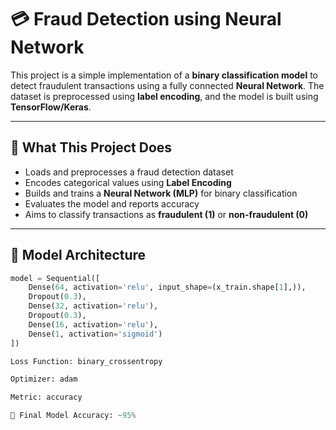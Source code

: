 # 💳 Fraud Detection using Neural Network

This project is a simple implementation of a **binary classification model** to detect fraudulent transactions using a fully connected **Neural Network**. The dataset is preprocessed using **label encoding**, and the model is built using **TensorFlow/Keras**.

---

## 🚀 What This Project Does

- Loads and preprocesses a fraud detection dataset
- Encodes categorical values using **Label Encoding**
- Builds and trains a **Neural Network (MLP)** for binary classification
- Evaluates the model and reports accuracy
- Aims to classify transactions as **fraudulent (1)** or **non-fraudulent (0)**

---

## 🧠 Model Architecture

```python
model = Sequential([
    Dense(64, activation='relu', input_shape=(x_train.shape[1],)),
    Dropout(0.3),
    Dense(32, activation='relu'),
    Dropout(0.3),
    Dense(16, activation='relu'),
    Dense(1, activation='sigmoid')
])

Loss Function: binary_crossentropy

Optimizer: adam

Metric: accuracy

🎯 Final Model Accuracy: ~95%

